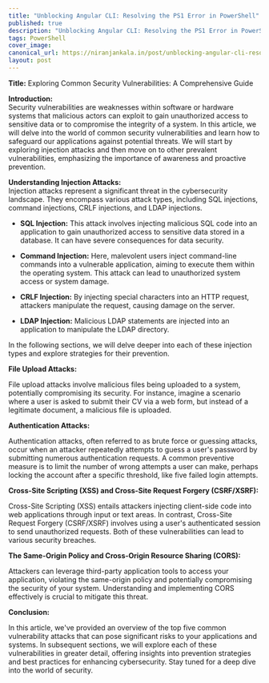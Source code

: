 ```yaml
---
title: "Unblocking Angular CLI: Resolving the PS1 Error in PowerShell"
published: true
description: "Unblocking Angular CLI: Resolving the PS1 Error in PowerShell"
tags: PowerShell
cover_image: 
canonical_url: https://niranjankala.in/post/unblocking-angular-cli-resolving-the-ps1-error-in-powershell
layout: post
---
```

    

**Title:** Exploring Common Security Vulnerabilities: A Comprehensive Guide

**Introduction:**    
Security vulnerabilities are weaknesses within software or hardware systems that malicious actors can exploit to gain unauthorized access to sensitive data or to compromise the integrity of a system. In this article, we will delve into the world of common security vulnerabilities and learn how to safeguard our applications against potential threats. We will start by exploring injection attacks and then move on to other prevalent vulnerabilities, emphasizing the importance of awareness and proactive prevention.

**Understanding Injection Attacks:**    
Injection attacks represent a significant threat in the cybersecurity landscape. They encompass various attack types, including SQL injections, command injections, CRLF injections, and LDAP injections. 

- **SQL Injection:** This attack involves injecting malicious SQL code into an application to gain unauthorized access to sensitive data stored in a database. It can have severe consequences for data security.

- **Command Injection:** Here, malevolent users inject command-line commands into a vulnerable application, aiming to execute them within the operating system. This attack can lead to unauthorized system access or system damage.

- **CRLF Injection:** By injecting special characters into an HTTP request, attackers manipulate the request, causing damage on the server.

- **LDAP Injection:** Malicious LDAP statements are injected into an application to manipulate the LDAP directory. 

In the following sections, we will delve deeper into each of these injection types and explore strategies for their prevention.

**File Upload Attacks:**    

File upload attacks involve malicious files being uploaded to a system, potentially compromising its security. For instance, imagine a scenario where a user is asked to submit their CV via a web form, but instead of a legitimate document, a malicious file is uploaded.

**Authentication Attacks:**  

Authentication attacks, often referred to as brute force or guessing attacks, occur when an attacker repeatedly attempts to guess a user's password by submitting numerous authentication requests. A common preventive measure is to limit the number of wrong attempts a user can make, perhaps locking the account after a specific threshold, like five failed login attempts.

**Cross-Site Scripting (XSS) and Cross-Site Request Forgery (CSRF/XSRF):**    

Cross-Site Scripting (XSS) entails attackers injecting client-side code into web applications through input or text areas. In contrast, Cross-Site Request Forgery (CSRF/XSRF) involves using a user's authenticated session to send unauthorized requests. Both of these vulnerabilities can lead to various security breaches.

**The Same-Origin Policy and Cross-Origin Resource Sharing (CORS):**    

Attackers can leverage third-party application tools to access your application, violating the same-origin policy and potentially compromising the security of your system. Understanding and implementing CORS effectively is crucial to mitigate this threat.

**Conclusion:**    

In this article, we've provided an overview of the top five common vulnerability attacks that can pose significant risks to your applications and systems. In subsequent sections, we will explore each of these vulnerabilities in greater detail, offering insights into prevention strategies and best practices for enhancing cybersecurity. Stay tuned for a deep dive into the world of security.